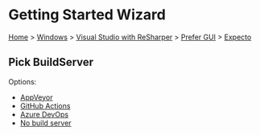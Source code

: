 # Getting Started Wizard

[Home](/docs/wiz/readme.md) > [Windows](Windows.md) > [Visual Studio with ReSharper](Windows_VisualStudioWithReSharper.md) > [Prefer GUI](Windows_VisualStudioWithReSharper_Gui.md) > [Expecto](Windows_VisualStudioWithReSharper_Gui_Expecto.md)

## Pick BuildServer

Options:
 * [AppVeyor](Windows_VisualStudioWithReSharper_Gui_Expecto_AppVeyor.md)
 * [GitHub Actions](Windows_VisualStudioWithReSharper_Gui_Expecto_GitHubActions.md)
 * [Azure DevOps](Windows_VisualStudioWithReSharper_Gui_Expecto_AzureDevOps.md)
 * [No build server](Windows_VisualStudioWithReSharper_Gui_Expecto_None.md)
